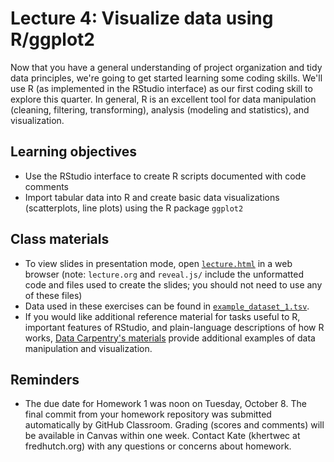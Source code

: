 # Lecture 4: Visualize data using R/ggplot2

Now that you have a general understanding of project organization and tidy data principles, we're going to get started learning some coding skills. We'll use R (as implemented in the RStudio interface) as our first coding skill to explore this quarter. In general, R is an excellent tool for data manipulation (cleaning, filtering, transforming), analysis (modeling and statistics), and visualization. 

## Learning objectives

- Use the RStudio interface to create R scripts documented with code comments
- Import tabular data into R and create basic data visualizations (scatterplots, line plots) using the R package `ggplot2`

## Class materials

- To view slides in presentation mode, open [`lecture.html`](lecture.html) in a web browser (note: `lecture.org` and `reveal.js/` include the unformatted code and files used to create the slides; you should not need to use any of these files)
- Data used in these exercises can be found in [`example_dataset_1.tsv`](data/example_dataset_1.tsv).
- If you would like additional reference material for tasks useful to R, important features of RStudio, and plain-language descriptions of how R works, [Data Carpentry's materials](https://datacarpentry.org/R-ecology-lesson/index.html) provide additional examples of data manipulation and visualization.

## Reminders

- The due date for Homework 1 was noon on Tuesday, October 8. The final commit from your homework repository was submitted automatically by GitHub Classroom. Grading (scores and comments) will be available in Canvas within one week. Contact Kate (khertwec at fredhutch.org) with any questions or concerns about homework.
